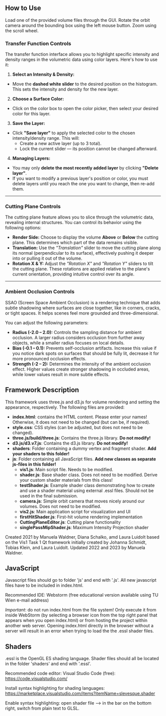 ## How to Use

Load one of the provided volume files through the GUI. 
Rotate the orbit camera around the bounding box using the left mouse button. Zoom using the scroll wheel. 

### Transfer Function Controls

The transfer function interface allows you to highlight specific intensity and density ranges in the volumetric data using color layers. Here's how to use it:

1. **Select an Intensity & Density:**
  - Move the **dashed white slider** to the desired position on the histogram. This sets the intensity and density for the new layer.

2. **Choose a Surface Color:**
  - Click on the color box to open the color picker, then select your desired color for this layer.

3. **Save the Layer:**
  - Click **"Save layer"** to apply the selected color to the chosen intensity/density range. This will:
    - Create a new active layer (up to 3 total).
    - Lock the current slider — its position cannot be changed afterward.

4. **Managing Layers:**
  - You may only **delete the most recently added layer** by clicking **"Delete layer"**.
  - If you want to modify a previous layer's position or color, you must delete layers until you reach the one you want to change, then re-add them.

---

### Cutting Plane Controls

The cutting plane feature allows you to slice through the volumetric data, revealing internal structures. You can control its behavior using the following options:

- **Render Side:** Choose to display the volume **Above** or **Below** the cutting plane. This determines which part of the data remains visible.
- **Translation:** Use the *"Translation"* slider to move the cutting plane along its normal (perpendicular to its surface), effectively pushing it deeper into or pulling it out of the volume.
- **Rotation X & Y:** Adjust the *"Rotation X"* and *"Rotation Y"* sliders to tilt the cutting plane. These rotations are applied relative to the plane's current orientation, providing intuitive control over its angle.

---

### Ambient Occlusion Controls

SSAO (Screen Space Ambient Occlusion) is a rendering technique that adds subtle shadowing where surfaces are close together, like in corners, cracks, or tight spaces. It helps scenes feel more grounded and three-dimensional.

You can adjust the following parameters:

- **Radius (-2.0 – 2.0):** Controls the sampling distance for ambient occlusion. A larger radius considers occlusion from further away objects, while a smaller radius focuses on local details.
- **Bias (-0.1 – 0.1):** Prevents self-occlusion artifacts. Increase this value if you notice dark spots on surfaces that should be fully lit, decrease it for more pronounced occlusion effects.
- **Strength (-2 – 2):** Determines the intensity of the ambient occlusion effect. Higher values create stronger shadowing in occluded areas, while lower values result in more subtle effects.


## Framework Description

This framework uses three.js and d3.js for volume rendering and setting the appearance, respectively. 
The following files are provided: 
* **index.html**: contains the HTML content. Please enter your names! Otherwise, it does not need to be changed 
(but can be, if required). 
* **style.css**: CSS styles (can be adjusted, but does not need to be changed). 
* **three.js/build/three.js**: Contains the three.js library. **Do not modify!**
* **d3.js/d3.v7.js**: Contains the d3.js library. **Do not modify!**
* **shaders**: Folder containing a dummy vertex and fragment shader. **Add your shaders to this folder!** 
* **js**: Folder containing all JavaScript files. **Add new classes as separate js-files in this folder!** 
    * **vis1.js**: Main script file. Needs to be modified. 
    * **shader.js**: Base shader class. Does not need to be modified. Derive your custom shader materials from this class!
    * **testShader.js**: Example shader class demonstrating how to create and use a shader material 
    using external .essl files. Should not be used in the final submission.
    * **camera.js**: Simple orbit camera that moves nicely around our volumes. Does not need to be modified. 
    * **vis2.js**: Main application script for visualization and UI
    * **firstHitShader.js**: First-hit volume rendering implementation
    * **CuttingPlaneEditor.js**: Cutting plane functionality
    * **singlePassMipShader.js**: Maximum Intensity Projection shader
    
Created 2021 by Manuela Waldner, Diana Schalko, amd Laura Luidolt based on the Vis1 Task 1 Qt framework 
initially created by Johanna Schmidt, Tobias Klein, and Laura Luidolt. Updated 2022 and 2023 by Manuela Waldner. 

## JavaScript

Javascript files should go to folder 'js' and end with '.js'. All new javascript files have to be included in index.html. 

Recommended IDE: Webstorm (free educational version available using TU Wien e-mail address)

*Important*: do not run index.html from the file system! Only execute it from inside WebStorm 
(by selecting a browser icon from the top right panel that appears when you open index.html) 
or from hosting the project within another web server. Opening index.html directly in the browser without a server
will result in an error when trying to load the the .essl shader files. 


## Shaders

.essl is the OpenGL ES shading language. Shader files should all be located in the folder 'shaders' and end with '.essl'.  

Recommended code editor: Visual Studio Code (free): https://code.visualstudio.com/

Install syntax highlighting for shading languages: https://marketplace.visualstudio.com/items?itemName=slevesque.shader

Enable syntax highlighting: open shader file --> in the bar on the bottom right, switch from plain text to GLSL.  